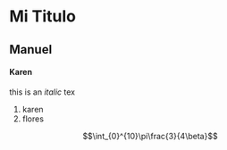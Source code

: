 <!--Heidings-->

# Mi Titulo

## Manuel

#### Karen

this is an _italic_ tex

1. karen
1. flores

$$\int_{0}^{10}\pi\frac{3}{4\beta}$$

